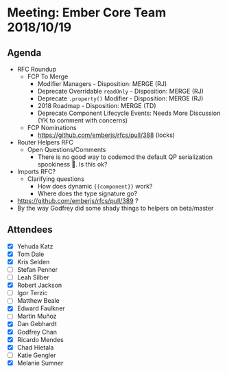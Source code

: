 # Meeting: Ember Core Team 2018/10/19

## Agenda

- RFC Roundup
  - FCP To Merge
    - Modifier Managers - Disposition: MERGE (RJ)
    - Deprecate Overridable `readOnly` - Disposition: MERGE (RJ)
    - Deprecate `.property()` Modifier - Disposition: MERGE (RJ)
    - 2018 Roadmap - Disposition: MERGE (TD)
    - Deprecate Component Lifecycle Events: Needs More Discussion (YK to comment with concerns)
  - FCP Nominations
    - https://github.com/emberjs/rfcs/pull/388 (locks)
- Router Helpers RFC
  - Open Questions/Comments
    - There is no good way to codemod the default QP serialization spookiness 👻. Is this ok?
- Imports RFC?
  - Clarifying questions
    - How does dynamic `{{component}}` work?
    - Where does the type signature go?
- https://github.com/emberjs/rfcs/pull/389 ?
- By the way Godfrey did some shady things to helpers on beta/master
  
## Attendees

- [x] Yehuda Katz
- [x] Tom Dale
- [x] Kris Selden
- [ ] Stefan Penner
- [ ] Leah Silber
- [x] Robert Jackson
- [ ] Igor Terzic
- [ ] Matthew Beale
- [x] Edward Faulkner
- [ ] Martin Muñoz
- [x] Dan Gebhardt
- [x] Godfrey Chan
- [x] Ricardo Mendes
- [x] Chad Hietala
- [ ] Katie Gengler
- [x] Melanie Sumner
